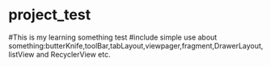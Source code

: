 # project_test
#This is my learning something test
#include simple use about something:butterKnife,toolBar,tabLayout,viewpager,fragment,DrawerLayout,listView and RecyclerView etc.
